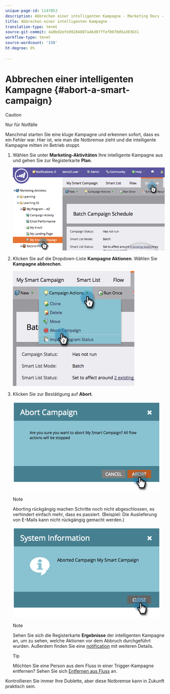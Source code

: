 ```yaml
---
unique-page-id: 1147053
description: Abbrechen einer intelligenten Kampagne - Marketing Docs - Produktdokumentation
title: Abbrechen einer intelligenten Kampagne
translation-type: tm+mt
source-git-commit: 4a0bd2efe99284807a46d07ffef0070d9a303631
workflow-type: tm+mt
source-wordcount: '150'
ht-degree: 0%

---
```



# Abbrechen einer intelligenten Kampagne {#abort-a-smart-campaign}

>[!CAUTION]
>
>Nur für Notfälle

Manchmal starten Sie eine kluge Kampagne und erkennen sofort, dass es ein Fehler war. Hier ist, wie man die Notbremse zieht und die intelligente Kampagne mitten im Betrieb stoppt.

1. Wählen Sie unter **Marketing-Aktivitäten** Ihre intelligente Kampagne aus und gehen Sie zur Registerkarte **Plan**.

   ![](assets/image2014-9-22-16-3a19-3a44.png)

1. Klicken Sie auf die Dropdown-Liste **Kampagne Aktionen**. Wählen Sie **Kampagne abbrechen**.

   ![](assets/image2014-9-22-16-19-48.png)

1. Klicken Sie zur Bestätigung auf **Abort**.

   ![](assets/image2014-9-22-16-3a19-3a57.png)

   >[!NOTE]
   >
   >Aborting rückgängig machen Schritte noch nicht abgeschlossen, es verhindert einfach mehr, dass es passiert. (Beispiel: Die Auslieferung von E-Mails kann nicht rückgängig gemacht werden.)

   ![](assets/image2014-9-22-16-3a20-3a0.png)

   >[!NOTE]
   >
   >Sehen Sie sich die Registerkarte **Ergebnisse** der intelligenten Kampagne an, um zu sehen, welche Aktionen vor dem Abbruch durchgeführt wurden. Außerdem finden Sie eine [notification](/help/marketo/product-docs/core-marketo-concepts/miscellaneous/understanding-notifications.md) mit weiteren Details.

   >[!TIP]
   >
   >Möchten Sie eine Person aus dem Fluss in einer Trigger-Kampagne entfernen? Sehen Sie sich [Entfernen aus Fluss](/help/marketo/product-docs/core-marketo-concepts/smart-campaigns/flow-actions/remove-from-flow.md) an.

Kontrollieren Sie immer Ihre Dublette, aber diese Notbremse kann in Zukunft praktisch sein.
